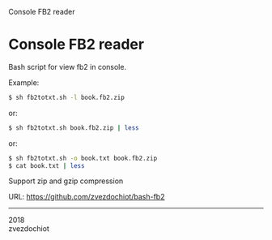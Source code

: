 Console FB2 reader  

# Console FB2 reader

Bash script for view fb2 in console.

Example:

```bash
$ sh fb2totxt.sh -l book.fb2.zip
```
or:

```bash
$ sh fb2totxt.sh book.fb2.zip | less
```
or:

```bash
$ sh fb2totxt.sh -o book.txt book.fb2.zip
$ cat book.txt | less
```

Support zip and gzip compression

URL: https://github.com/zvezdochiot/bash-fb2

---  
2018  
zvezdochiot

